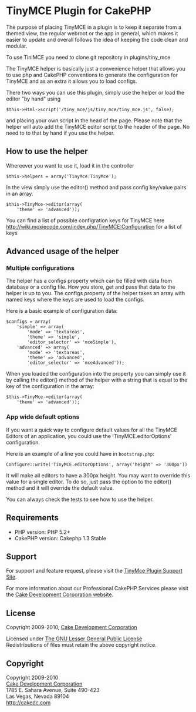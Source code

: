 # TinyMCE Plugin for CakePHP #

The purpose of placing TinyMCE in a plugin is to keep it separate from a themed
view, the regular webroot or the app in general, which makes it easier to update
and overall follows the idea of keeping the code clean and modular.

To use TiniMCE you need to clone git repository in plugins/tiny_mce

The TinyMCE helper is basically just a convenience helper that allows you to use
php and CakePHP conventions to generate the configuration for TinyMCE and as an
extra it allows you to load configs.


There two ways you can use this plugin, simply use the helper or load the editor
"by hand" using 

	$this->Html->script('/tiny_mce/js/tiny_mce/tiny_mce.js', false);

and placing your own script in the head of the page. Please note that the helper
will auto add the TinyMCE editor script to the header of the page. No need to
to that by hand if you use the helper.

## How to use the helper ##

Whereever you want to use it, load it in the controller

	$this->helpers = array('TinyMce.TinyMce');


In the view simply use the editor() method and pass config key/value pairs in an
array.

	$this->TinyMce->editor(array(
		'theme' => 'advanced'));


You can find a list of possible configration keys for TinyMCE here
http://wiki.moxiecode.com/index.php/TinyMCE:Configuration for a list of keys

## Advanced usage of the helper ##

### Multiple configurations

The helper has a configs property which can be filled with data from database
or a config file. How you store, get and pass that data to the helper is up to
you. The configs property of the helper takes an array with named keys where 
the keys are used to load the configs.

Here is a basic example of configuration data:

	$configs = array(
		'simple' => array(
			'mode' => 'textareas',
			'theme' => 'simple',
			'editor_selector' => 'mceSimple'),
		'advanced' => array(
			'mode' => 'textareas',
			'theme' => 'advanced',
			'editor_selector' => 'mceAdvanced'));


When you loaded the configuration into the property you can simply use it by
calling the editor() method of the helper with a string that is equal to the key
of the configuration in the array:

	$this->TinyMce->editor(array(
		'theme' => 'advanced'));

### App wide default options

If you want a quick way to configure default values for all the TinyMCE Editors
of an application, you could use the 'TinyMCE.editorOptions' configuration.

Here is an example of a line you could have in `bootstrap.php`:

	Configure::write('TinyMCE.editorOptions', array('height' => '300px'))

It will make all editors to have a 300px height. You may want to override this
value for a single editor. To do so, just pass the option to the editor() method
and it will override the default value.


You can always check the tests to see how to use the helper.

## Requirements ##

* PHP version: PHP 5.2+
* CakePHP version: Cakephp 1.3 Stable

## Support ##

For support and feature request, please visit the [TinyMce Plugin Support Site](http://cakedc.lighthouseapp.com/projects/59619-tinymce-plugin/).

For more information about our Professional CakePHP Services please visit the [Cake Development Corporation website](http://cakedc.com).

## License ##

Copyright 2009-2010, [Cake Development Corporation](http://cakedc.com)

Licensed under [The GNU Lesser General Public License](http://www.gnu.org/licenses/lgpl.html)<br/>
Redistributions of files must retain the above copyright notice.

## Copyright ###

Copyright 2009-2010<br/>
[Cake Development Corporation](http://cakedc.com)<br/>
1785 E. Sahara Avenue, Suite 490-423<br/>
Las Vegas, Nevada 89104<br/>
http://cakedc.com<br/>
